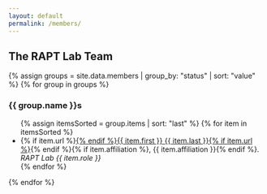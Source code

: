 ```yaml
---
layout: default
permalink: /members/
---
```


## The RAPT Lab Team

{% assign groups = site.data.members | group_by: "status" | sort: "value" %}
{% for group in groups %}
<h3>{{ group.name }}s</h3><ul>
{% assign itemsSorted = group.items | sort: "last" %}
{% for item in itemsSorted %}<li>{% if item.url %}<a href="{{ item.url }}" target="_blank">{% endif %}{{ item.first }} {{ item.last }}{% if item.url %}</a>{% endif %}{% if item.affiliation %}, {{ item.affiliation }}{% endif %}. <em>RAPT Lab {{ item.role }}</em></li>{% endfor %}
</ul>
{% endfor %}

